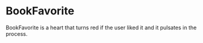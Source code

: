 # BookFavorite

BookFavorite is a heart that turns red if the user liked it and it pulsates in the process.
